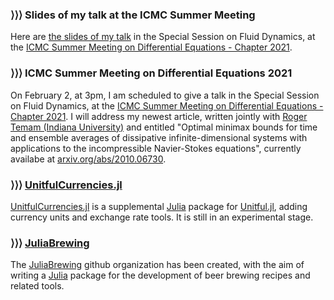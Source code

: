 ### ⟩⟩⟩ **Slides of my talk at the ICMC Summer Meeting**

Here are [the slides of my talk](/assets/material/Apr_ICMCSummer_RR_fev2021.pdf) in the Special Session on Fluid Dynamics, at the [ICMC Summer Meeting on Differential Equations - Chapter 2021](http://summer.icmc.usp.br/summers/summer21/).

### ⟩⟩⟩ **ICMC Summer Meeting on Differential Equations 2021**

On February 2, at 3pm, I am scheduled to give a talk in the Special Session on Fluid Dynamics, at the [ICMC Summer Meeting on Differential Equations - Chapter 2021](http://summer.icmc.usp.br/summers/summer21/). I will address my newest article, written jointly with [Roger Temam (Indiana University)](https://math.indiana.edu/about/faculty/temam-roger.html) and entitled "Optimal minimax bounds for time and ensemble averages of dissipative infinite-dimensional systems with applications to the incompressible Navier-Stokes equations", currently availabe at [arxiv.org/abs/2010.06730](https://arxiv.org/abs/2010.06730).

### ⟩⟩⟩ **[UnitfulCurrencies.jl](https://github.com/rmsrosa/UnitfulCurrencies.jl)**

[UnitfulCurrencies.jl](https://github.com/rmsrosa/UnitfulCurrencies.jl) is a supplemental [Julia](https://www.julialang.org) package for [Unitful.jl](https://github.com/PainterQubits/Unitful.jl), adding currency units and exchange rate tools. It is still in an experimental stage.

### ⟩⟩⟩ **[JuliaBrewing](https://github.com/JuliaBrewing)**

The [JuliaBrewing](https://github.com/JuliaBrewing) github organization has been created, with the aim of writing a [Julia](https://www.julialang.org) package for the development of beer brewing recipes and related tools.
